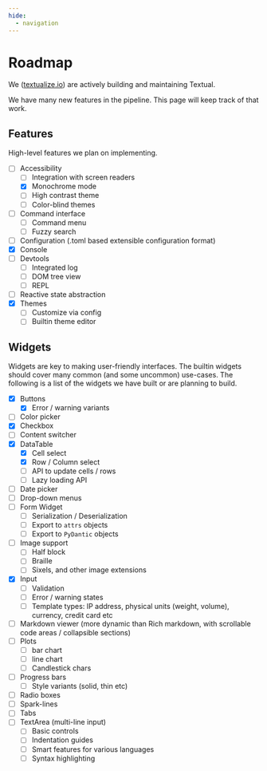 ```yaml
---
hide:
  - navigation
---
```



# Roadmap

We ([textualize.io](https://www.textualize.io/)) are actively building and maintaining Textual.

We have many new features in the pipeline. This page will keep track of that work.

## Features

High-level features we plan on implementing.

- [ ] Accessibility
    * [ ] Integration with screen readers
    * [x] Monochrome mode
    * [ ] High contrast theme
    * [ ] Color-blind themes
- [ ] Command interface
    * [ ] Command menu
    * [ ] Fuzzy search
- [ ] Configuration (.toml based extensible configuration format)
- [x] Console
- [ ] Devtools
    * [ ] Integrated log
    * [ ] DOM tree view
    * [ ] REPL
- [ ] Reactive state abstraction
- [x] Themes
    * [ ] Customize via config
    * [ ] Builtin theme editor

## Widgets

Widgets are key to making user-friendly interfaces. The builtin widgets should cover many common (and some uncommon) use-cases. The following is a list of the widgets we have built or are planning to build.

- [x] Buttons
    * [x] Error / warning variants
- [ ] Color picker
- [x] Checkbox
- [ ] Content switcher
- [x] DataTable
    * [x] Cell select
    * [x] Row / Column select
    * [ ] API to update cells / rows
    * [ ] Lazy loading API
- [ ] Date picker
- [ ] Drop-down menus
- [ ] Form Widget
    * [ ] Serialization / Deserialization
    * [ ] Export to `attrs` objects
    * [ ] Export to `PyDantic` objects
- [ ] Image support
    * [ ] Half block
    * [ ] Braille
    * [ ] Sixels, and other image extensions
- [x] Input
    * [ ] Validation
    * [ ] Error / warning states
    * [ ] Template types: IP address, physical units (weight, volume), currency, credit card etc
- [ ] Markdown viewer (more dynamic than Rich markdown, with scrollable code areas / collapsible sections)
- [ ] Plots
    * [ ] bar chart
    * [ ] line chart
    * [ ] Candlestick chars
- [ ] Progress bars
    * [ ] Style variants (solid, thin etc)
- [ ] Radio boxes
- [ ] Spark-lines
- [ ] Tabs
- [ ] TextArea (multi-line input)
    * [ ] Basic controls
    * [ ] Indentation guides
    * [ ] Smart features for various languages
    * [ ] Syntax highlighting
